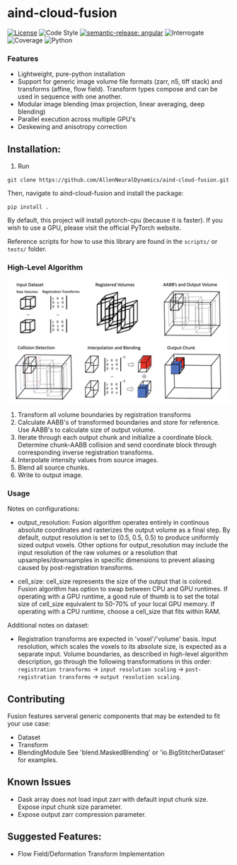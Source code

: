 # aind-cloud-fusion

[![License](https://img.shields.io/badge/license-MIT-brightgreen)](LICENSE)
![Code Style](https://img.shields.io/badge/code%20style-black-black)
[![semantic-release: angular](https://img.shields.io/badge/semantic--release-angular-e10079?logo=semantic-release)](https://github.com/semantic-release/semantic-release)
![Interrogate](https://img.shields.io/badge/interrogate-43.1%25-red)
![Coverage](https://img.shields.io/badge/coverage-100%25-brightgreen?logo=codecov)
![Python](https://img.shields.io/badge/python->=3.7-blue?logo=python)


### Features
- Lightweight, pure-python installation
- Support for generic image volume file formats (zarr, n5, tiff stack) and transforms (affine, flow field). 
Transform types compose and can be used in sequence with one another. 
- Modular image blending (max projection, linear averaging, deep blending)
- Parallel execution across multiple GPU's
- Deskewing and anisotropy correction

## Installation:
1) Run
```
git clone https://github.com/AllenNeuralDynamics/aind-cloud-fusion.git
```
Then, navigate to aind-cloud-fusion and install the package:
```
pip install .
```
By default, this project will install pytorch-cpu (because it is faster).
If you wish to use a GPU, please visit the official PyTorch website. 

Reference scripts for how to use this library are found in the `scripts/` or `tests/` folder. 

### High-Level Algorithm
![plot](fusion_algorithm_visual.jpg)

1) Transform all volume boundaries by registration transforms
2) Calculate AABB's of transformed boundaries and store for reference. Use AABB's to calculate size of output volume.  
3) Iterate through each output chunk and initialize a coordinate block. Determine chunk-AABB collision and send coordinate block through corresponding inverse registration transforms. 
4) Interpolate intensity values from source images.
5) Blend all source chunks. 
6) Write to output image. 

### Usage
Notes on configurations: 
- output_resolution: 
Fusion algorithm operates entirely in continous absolute coordinates and rasterizes the output volume as a final step. By default, output resolution is set to (0.5, 0.5, 0.5) to produce uniformly sized output voxels. Other options for output_resolution may include the input resolution of the raw volumes or a resolution that upsamples/downsamples in specific dimensions to prevent aliasing caused by post-registration transforms. 

- cell_size:
cell_size represents the size of the output that is colored. Fusion algorithm has option to swap between CPU and GPU runtimes. If operating with a GPU runtime, a good rule of thumb is to set the total size of cell_size equivalent to 50-70% of your local GPU memory. If operating with a CPU runtime, choose a cell_size that fits within RAM.

Additional notes on dataset:
- Registration transforms are expected in 'voxel'/'volume' basis. Input resolution, which scales the voxels to its absolute size, is expected as a separate input. 
Volume boundaries, as described in high-level algorithm description, go through the following transformations in this order: `registration transforms` -> `input resolution scaling` -> `post-registration transforms` -> `output resolution scaling`.

## Contributing
Fusion features serveral generic components that may be extended to fit your use case: 
- Dataset
- Transform
- BlendingModule 
See 'blend.MaskedBlending' or 'io.BigStitcherDataset' for examples. 

## Known Issues
- Dask array does not load input zarr with default input chunk size. Expose input chunk size parameter. 
- Expose output zarr compression parameter.

## Suggested Features: 
- Flow Field/Deformation Transform Implementation